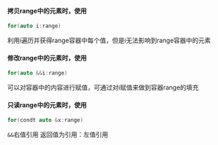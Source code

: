 
#### 拷贝range中的元素时，使用
```c++
for(auto i:range)
```
利用i遍历并获得range容器中每个值，但是i无法影响到range容器中的元素

#### 修改range中的元素时，使用
```c++
for(auto &&i:range)
```
可以对容器中的内容进行赋值，可通过对i赋值来做到容器range的填充

#### 只读range中的元素时，使用
```c++
for(condt auto &x:range)
```

`&&`右值引用
返回值为引用：左值引用